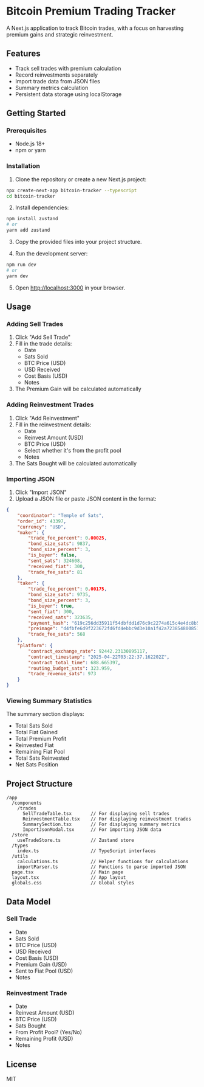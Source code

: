 # Bitcoin Premium Trading Tracker

A Next.js application to track Bitcoin trades, with a focus on harvesting premium gains and strategic reinvestment.

## Features

-   Track sell trades with premium calculation
-   Record reinvestments separately
-   Import trade data from JSON files
-   Summary metrics calculation
-   Persistent data storage using localStorage

## Getting Started

### Prerequisites

-   Node.js 18+
-   npm or yarn

### Installation

1. Clone the repository or create a new Next.js project:

```bash
npx create-next-app bitcoin-tracker --typescript
cd bitcoin-tracker
```

2. Install dependencies:

```bash
npm install zustand
# or
yarn add zustand
```

3. Copy the provided files into your project structure.

4. Run the development server:

```bash
npm run dev
# or
yarn dev
```

5. Open [http://localhost:3000](http://localhost:3000) in your browser.

## Usage

### Adding Sell Trades

1. Click "Add Sell Trade"
2. Fill in the trade details:
    - Date
    - Sats Sold
    - BTC Price (USD)
    - USD Received
    - Cost Basis (USD)
    - Notes
3. The Premium Gain will be calculated automatically

### Adding Reinvestment Trades

1. Click "Add Reinvestment"
2. Fill in the reinvestment details:
    - Date
    - Reinvest Amount (USD)
    - BTC Price (USD)
    - Select whether it's from the profit pool
    - Notes
3. The Sats Bought will be calculated automatically

### Importing JSON

1. Click "Import JSON"
2. Upload a JSON file or paste JSON content in the format:

```json
{
    "coordinator": "Temple of Sats",
    "order_id": 43397,
    "currency": "USD",
    "maker": {
        "trade_fee_percent": 0.00025,
        "bond_size_sats": 9837,
        "bond_size_percent": 3,
        "is_buyer": false,
        "sent_sats": 324608,
        "received_fiat": 300,
        "trade_fee_sats": 81
    },
    "taker": {
        "trade_fee_percent": 0.00175,
        "bond_size_sats": 9735,
        "bond_size_percent": 3,
        "is_buyer": true,
        "sent_fiat": 300,
        "received_sats": 323635,
        "payment_hash": "619c256dd35911f54dbfdd1d76c9c2274a615c4e4dc8b54f1d7914c3a03a0db4",
        "preimage": "d4fbfe6d9f223672fd6fd4ebbc9d3e10a1f42a723854800851fa7a79c97fa48d",
        "trade_fee_sats": 568
    },
    "platform": {
        "contract_exchange_rate": 92442.23130895117,
        "contract_timestamp": "2025-04-22T03:22:37.162202Z",
        "contract_total_time": 688.665397,
        "routing_budget_sats": 323.959,
        "trade_revenue_sats": 973
    }
}
```

### Viewing Summary Statistics

The summary section displays:

-   Total Sats Sold
-   Total Fiat Gained
-   Total Premium Profit
-   Reinvested Fiat
-   Remaining Fiat Pool
-   Total Sats Reinvested
-   Net Sats Position

## Project Structure

```
/app
  /components
    /trades
      SellTradeTable.tsx       // For displaying sell trades
      ReinvestmentTable.tsx    // For displaying reinvestment trades
      SummarySection.tsx       // For displaying summary metrics
      ImportJsonModal.tsx      // For importing JSON data
  /store
    useTradeStore.ts           // Zustand store
  /types
    index.ts                   // TypeScript interfaces
  /utils
    calculations.ts            // Helper functions for calculations
    importParser.ts            // Functions to parse imported JSON
  page.tsx                     // Main page
  layout.tsx                   // App layout
  globals.css                  // Global styles
```

## Data Model

### Sell Trade

-   Date
-   Sats Sold
-   BTC Price (USD)
-   USD Received
-   Cost Basis (USD)
-   Premium Gain (USD)
-   Sent to Fiat Pool (USD)
-   Notes

### Reinvestment Trade

-   Date
-   Reinvest Amount (USD)
-   BTC Price (USD)
-   Sats Bought
-   From Profit Pool? (Yes/No)
-   Remaining Profit (USD)
-   Notes

## License

MIT
